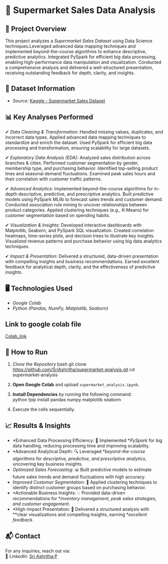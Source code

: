 # 🛒 Supermarket Sales Data Analysis

## 📌 Project Overview
This project analyzes a *Supermarket Sales Dataset* using Data Science techniques.Leveraged advanced data mapping techniques and implemented beyond-the-course algorithms to enhance descriptive, predictive analytics. Integrated PySpark for efficient big data processing, enabling high-performance data manipulation and visualization. Conducted a comprehensive analysis and delivered a well-structured presentation, receiving outstanding feedback for depth, clarity, and insights.

## 📂 Dataset Information
- *Source*: [Kaggle - Supermarket Sales Dataset](https://www.kaggle.com/datasets/aungpyaeap/supermarket-sales)

## 📊 Key Analyses Performed
✔ *Data Cleaning & Transformation*:
Handled missing values, duplicates, and incorrect data types.
Applied advanced data mapping techniques to standardize and enrich the dataset.
Used PySpark for efficient big data processing and transformation, ensuring scalability for large datasets.

✔ *Exploratory Data Analysis (EDA)*:
Analyzed sales distribution across branches & cities.
Performed customer segmentation by gender, membership type, and purchasing behavior.
Identified top-selling product lines and seasonal demand fluctuations.
Examined peak sales hours and their correlation with customer traffic patterns.

✔ *Advanced Analytics*:
Implemented beyond-the-course algorithms for in-depth descriptive, predictive, and prescriptive analytics.
Built predictive models using PySpark MLlib to forecast sales trends and customer demand.
Conducted association rule mining to uncover relationships between product categories.
Applied clustering techniques (e.g., K-Means) for customer segmentation based on spending habits.

✔ *Visualization & Insights*:
Developed interactive dashboards with Matplotlib, Seaborn, and PySpark SQL visualization.
Created correlation heatmaps, time-series plots, and decision trees to illustrate key insights.
Visualized revenue patterns and purchase behavior using big data analytics techniques.

✔ *Impact & Presentation*:
Delivered a structured, data-driven presentation with compelling insights and business recommendations.
Earned excellent feedback for analytical depth, clarity, and the effectiveness of predictive insights.

## 🖥️ Technologies Used
- *Google Colab*
- *Python (Pandas, NumPy, Matplotlib, Seaborn)*

## Link to google colab file
[Colab_link](https://colab.research.google.com/drive/11NMrwnh2cz90LdjIMy4x2uTeUhPDDfWB#scrollTo=R-mCoRNwxYEa)

## 🚀 How to Run
1. *Clone the Repository*
   bash
   git clone https://github.com/SriAshritha/supermarket-analysis.git
   cd supermarket-analysis
2. **Open Google Colab** and upload `supermarket_analysis.ipynb`.  

3. **Install Dependencies** by running the following command:  
   python
   !pip install pandas numpy matplotlib seaborn
4. Execute the cells sequentially.

## 📈 Results & Insights  
- *Enhanced Data Processing Efficiency: 🚀 Implemented **PySpark* for big data handling, reducing processing time and improving scalability.  
- *Advanced Analytical Depth: 🔍 Leveraged **beyond-the-course algorithms* for *descriptive, predictive, and prescriptive analytics*, uncovering key business insights.  
- *Optimized Sales Forecasting*: 📊 Built predictive models to estimate future sales trends and demand fluctuations with high accuracy.  
- *Improved Customer Segmentation*: 👥 Applied clustering techniques to identify distinct customer groups based on purchasing behavior.  
- *Actionable Business Insights: 💡 Provided data-driven recommendations for **inventory management, peak sales strategies, and customer engagement*.  
- *High-Impact Presentation: 🎯 Delivered a structured analysis with **clear visualizations and compelling insights, earning **excellent feedback*.  

## 📬 Contact  
For any inquiries, reach out via:  
🔗 *LinkedIn*: [Sri Ashritha P](https://www.linkedin.com/in/sri-ashritha-p-a5aa69294/)
